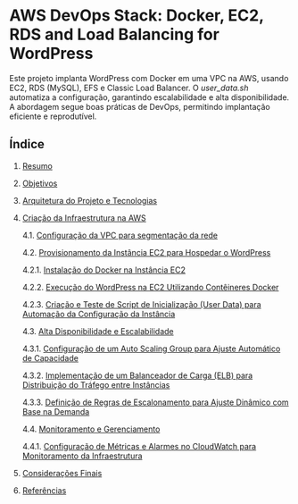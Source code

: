 # AWS DevOps Stack: Docker, EC2, RDS and Load Balancing for WordPress

Este projeto implanta WordPress com Docker em uma VPC na AWS, usando EC2, RDS (MySQL), EFS e Classic Load Balancer. O *user_data.sh* automatiza a configuração, garantindo escalabilidade e alta disponibilidade. A abordagem segue boas práticas de DevOps, permitindo implantação eficiente e reprodutível.

## Índice

1. [Resumo](#resumo)

2. [Objetivos](#objetivos)

3. [Arquitetura do Projeto e Tecnologias](#arquitetura-do-projeto-e-tecnologias)

4. [Criação da Infraestrutura na AWS](#criação-da-infraestrutura-na-aws)
   
   4.1. [Configuração da VPC para segmentação da rede](#configuração-da-vpc-para-segmentação-da-rede)

   4.2. [Provisionamento da Instância EC2 para Hospedar o WordPress](#provisionamento-da-instância-ec2-para-hospedar-o-wordpress)

      4.2.1. [Instalação do Docker na Instância EC2](#instalação-do-docker-na-instância-ec2)

      4.2.2. [Execução do WordPress na EC2 Utilizando Contêineres Docker](#execução-do-wordpress-na-ec2-utilizando-contêineres-docker)

      4.2.3. [Criação e Teste de Script de Inicialização (User Data) para Automação da Configuração da Instância](#criação-e-teste-de-script-de-inicialização-user-data-para-automação-da-configuração-da-instância)

   4.3. [Alta Disponibilidade e Escalabilidade](#alta-disponibilidade-e-escalabilidade)

      4.3.1. [Configuração de um Auto Scaling Group para Ajuste Automático de Capacidade](#configuração-de-um-auto-scaling-group-para-ajuste-automático-de-capacidade)

      4.3.2. [Implementação de um Balanceador de Carga (ELB) para Distribuição do Tráfego entre Instâncias](#implementação-de-um-balanceador-de-carga-elb-para-distribuição-do-tráfego-entre-instâncias)

      4.3.3. [Definição de Regras de Escalonamento para Ajuste Dinâmico com Base na Demanda](#definição-de-regras-de-escalonamento-para-ajuste-dinâmico-com-base-na-demanda)

   4.4. [Monitoramento e Gerenciamento](#monitoramento-e-gerenciamento)

      4.4.1. [Configuração de Métricas e Alarmes no CloudWatch para Monitoramento da Infraestrutura](#configuração-de-métricas-e-alarmes-no-cloudwatch-para-monitoramento-da-infraestrutura)

5. [Considerações Finais](#considerações-finais)

6. [Referências](#referências)
